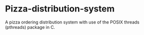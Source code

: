 # Pizza-distribution-system
 A pizza ordering distribution system with use of the POSIX threads (pthreads) package in C.
